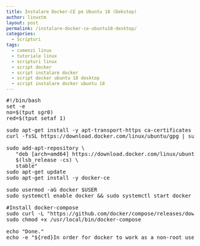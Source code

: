 ```yaml
---
title: Instalare Docker-CE pe Ubuntu 18 (Dekstop)
author: linuxtm
layout: post
permalink: /instalare-docker-ce-ubuntu18-desktop/
categories:
  - Scripturi
tags:
  - comenzi linux
  - tutoriale linux
  - scripturi linux
  - script docker
  - script instalare docker
  - script docker ubuntu 18 desktop
  - script instalare docker ubuntu 18
---
```


<pre>
#!/bin/bash
set -e
no=$(tput sgr0)
red=$(tput setaf 1)

sudo apt-get install -y apt-transport-https ca-certificates curl software-properties-common
curl -fsSL https://download.docker.com/linux/ubuntu/gpg | sudo apt-key add -

sudo add-apt-repository \
   "deb [arch=amd64] https://download.docker.com/linux/ubuntu \
   $(lsb_release -cs) \
   stable"
sudo apt-get update
sudo apt-get install -y docker-ce

sudo usermod -aG docker $USER
sudo systemctl enable docker && sudo systemctl start docker

#Install docker-compose
sudo curl -L "https://github.com/docker/compose/releases/download/1.24.0/docker-compose-$(uname -s)-$(uname -m)" -o /usr/local/bin/docker-compose
sudo chmod +x /usr/local/bin/docker-compose

echo "Done."
echo -e "${red}In order for docker to work as a non-root user, please logout or restart your computer!${no}"
</pre>
